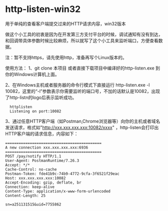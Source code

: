 # http-listen-win32
用于单纯的查看客户端提交过来的HTTP请求内容，win32版本

做这个小工具的初衷是因为在开发第三方支付平台的时候，调试通知有没有到达，和回调带具体参数时候比较麻烦，所以就写了这个小工具来监听端口，方便查看数据。

注：暂不支持https，请先使用http，准备再写个Linux版本的。


使用方法：
1、git clone 本项目 或者直接下载项目中编译好的http-listen.exe 到你的Windows计算机上面。

2、在Windows主机或者服务器的命令行模式下直接运行 http-listen.exe -l 10082，这里的“-l”参数表示你需要监听的端口号，不加的话默认是10082，出现了http-listn的logo后表示监听成功。

      
      httplisten
      Listening on port:10082
      

3、通过任意HTTP客户端（如Postman,Chrome浏览器等）向你的主机或者域名发送请求，格式如"http://xxx.xxx.xxx.xxx:10082/xxxx" ，http-listen会打印出HTTP客户端的请求信息，内容如下：

    ===========================================
    A new connection xxx.xxx.xxx.xxx:6936
    ===========================================
    POST /pay/notify HTTP/1.1
    User-Agent: PostmanRuntime/7.26.3
    Accept: */*
    Cache-Control: no-cache
    Postman-Token: fde41b9c-74b9-4772-9cfa-3f6521f29eac
    Host: xxx.xxx.xxx.xxx:10082
    Accept-Encoding: gzip, deflate, br
    Connection: keep-alive
    Content-Type: application/x-www-form-urlencoded
    Content-Length: 25
    
    sn=a251131515&uid=7755862

